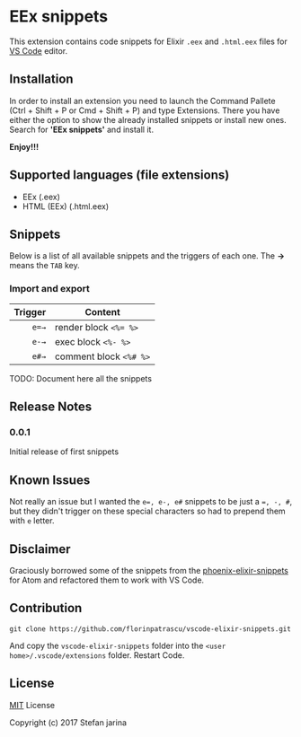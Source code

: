 # EEx snippets

This extension contains code snippets for Elixir `.eex` and `.html.eex` files for [VS Code](https://code.visualstudio.com/) editor.

## Installation

In order to install an extension you need to launch the Command Pallete (Ctrl + Shift + P or Cmd + Shift + P) and type Extensions.
There you have either the option to show the already installed snippets or install new ones. Search for **'EEx snippets'** and install it.

**Enjoy!!!**

## Supported languages (file extensions)
* EEx (.eex)
* HTML (EEx) (.html.eex)

## Snippets

Below is a list of all available snippets and the triggers of each one. The **->** means the `TAB` key.

### Import and export
| Trigger  | Content |
| -------: | ------- |
| `e=→`   | render block `<%= %>`|
| `e-→`   | exec block `<%- %>`|
| `e#→`   | comment block `<%# %>`|

TODO: Document here all the snippets

## Release Notes

### 0.0.1

Initial release of first snippets

## Known Issues

Not really an issue but I wanted the `e=, e-, e#` snippets to be just a `=, -, #`, but they didn't trigger on these special characters so had to prepend them with `e` letter.

## Disclaimer

Graciously borrowed some of the snippets from the [phoenix-elixir-snippets](https://atom.io/packages/phoenix-elixir-snippets) for Atom and refactored them to work with VS Code.

## Contribution

```
git clone https://github.com/florinpatrascu/vscode-elixir-snippets.git
```
And copy the `vscode-elixir-snippets` folder into the `<user home>/.vscode/extensions` folder. Restart Code.

## License

[MIT](LICENSE.md) License

Copyright (c) 2017 Stefan jarina
